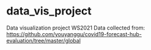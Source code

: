 # data_vis_project
Data visualization project WS2021
Data collected from: https://github.com/youyanggu/covid19-forecast-hub-evaluation/tree/master/global
